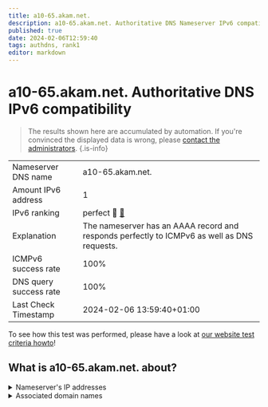 ```yaml
---
title: a10-65.akam.net.
description: a10-65.akam.net. Authoritative DNS Nameserver IPv6 compatibility
published: true
date: 2024-02-06T12:59:40
tags: authdns, rank1
editor: markdown
---
```


# a10-65.akam.net. Authoritative DNS IPv6 compatibility

> The results shown here are accumulated by automation. If you're convinced the displayed data is wrong, please [contact the administrators](/howto/chat). 
{.is-info}




|   |   |
| - | - |
| Nameserver DNS name | a10-65.akam.net.
| Amount IPv6 address | 1
| IPv6 ranking | perfect :1st_place_medal: [🔗](/howto/ranking) |
| Explanation | The nameserver has an AAAA record and responds perfectly to ICMPv6 as well as DNS requests. |
| ICMPv6 success rate | 100%|
| DNS query success rate | 100% |
| Last Check Timestamp | 2024-02-06 13:59:40+01:00 |

To see how this test was performed, please have a look at [our website test criteria howto](/howto/testcriteria/authdns)!


## What is a10-65.akam.net. about?




<details>
<summary>Nameserver's IP addresses</summary>

2600:1480:d000::41

</details>



<details>
<summary>Associated domain names</summary>

weather.com

</details>

